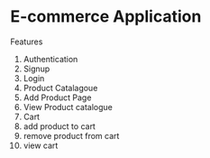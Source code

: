 # E-commerce Application
Features
1. Authentication
  1. Signup
  2. Login
2. Product Catalagoue
  1. Add Product Page
  2. View Product catalogue
3. Cart
  1. add product to cart
  2. remove product from cart
  3. view cart     
